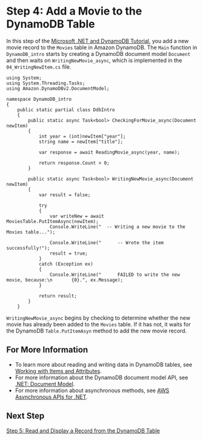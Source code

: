 # Step 4: Add a Movie to the DynamoDB Table<a name="GettingStarted.NET.04"></a>

In this step of the [Microsoft \.NET and DynamoDB Tutorial](GettingStarted.NET.md), you add a new movie record to the `Movies` table in Amazon DynamoDB\. The `Main` function in `DynamoDB_intro` starts by creating a DynamoDB document model `Document` and then waits on `WritingNewMovie_async`, which is implemented in the `04_WritingNewItem.cs` file\.

```
using System;
using System.Threading.Tasks;
using Amazon.DynamoDBv2.DocumentModel;

namespace DynamoDB_intro
{
    public static partial class DdbIntro
    {
        public static async Task<bool> CheckingForMovie_async(Document newItem)
        {
            int year = (int)newItem["year"];
            string name = newItem["title"];

            var response = await ReadingMovie_async(year, name);

            return response.Count > 0;
        }

        public static async Task<bool> WritingNewMovie_async(Document newItem)
        {
            var result = false;

            try
            {
                var writeNew = await MoviesTable.PutItemAsync(newItem);
                Console.WriteLine("  -- Writing a new movie to the Movies table...");

                Console.WriteLine("      -- Wrote the item successfully!");
                result = true;
            }
            catch (Exception ex)
            {
                Console.WriteLine("      FAILED to write the new movie, because:\n       {0}.", ex.Message);
            }

            return result;
        }
    }
```

`WritingNewMovie_async` begins by checking to determine whether the new movie has already been added to the `Movies` table\. If it has not, it waits for the DynamoDB `Table.PutItemAsyn` method to add the new movie record\.

## For More Information<a name="GettingStarted.NET.04.info"></a>
+ To learn more about reading and writing data in DynamoDB tables, see [Working with Items and Attributes](WorkingWithItems.md)\.
+ For more information about the DynamoDB document model API, see [\.NET: Document Model](DotNetSDKMidLevel.md)\.
+ For more information about asynchronous methods, see [AWS Asynchronous APIs for \.NET](https://docs.aws.amazon.com/sdk-for-net/v3/developer-guide/sdk-net-async-api.html)\.

## Next Step<a name="GettingStarted.NET.04.NextStep"></a>

[Step 5: Read and Display a Record from the DynamoDB Table](GettingStarted.NET.05.md)